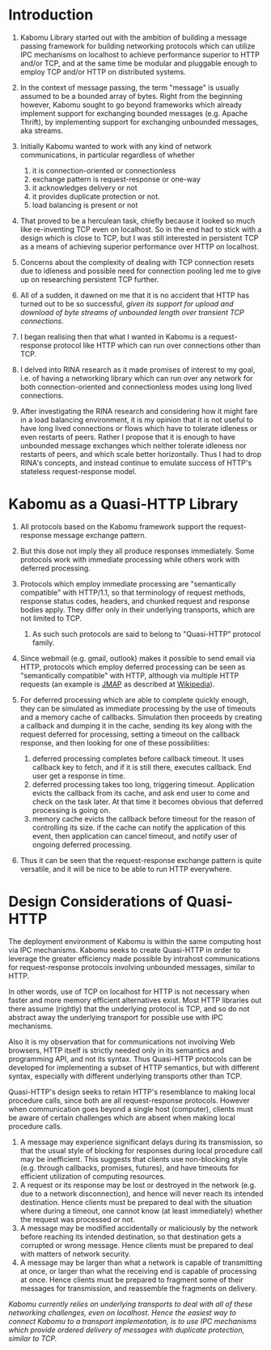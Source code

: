 # Introduction

1. Kabomu Library started out with the ambition of building a message passing framework for building networking protocols which can utilize IPC mechanisms on localhost to achieve performance superior to HTTP and/or TCP, and at the same time be modular and pluggable enough to employ TCP and/or HTTP on distributed systems.
2. In the context of message passing, the term "message" is usually assumed to be a bounded array of bytes. Right from the beginning however, Kabomu sought to go beyond frameworks which already implement support for exchanging bounded messages (e.g. Apache Thrift), by implementing support for exchanging unbounded messages, aka streams.
3. Initially Kabomu wanted to work with any kind of network communications, in particular regardless of whether

   1. it is connection-oriented or connectionless
   2. exchange pattern is request-response or one-way
   1. it acknowledges delivery or not
   2. it provides duplicate protection or not.
   1. load balancing is present or not

4. That proved to be a herculean task, chiefly because it looked so much like re-inventing TCP even on localhost. So in the end had to stick with a design which is close to TCP, but I was still interested in persistent TCP as a means of achieving superior performance over HTTP on localhost.
5. Concerns about the complexity of dealing with TCP connection resets due to idleness and possible need for connection pooling led me to give up on researching persistent TCP further.
6. All of a sudden, it dawned on me that it is no accident that HTTP has turned out to be so successful, *given its support for upload and download of byte streams of unbounded length over transient TCP connections*.
7. I began realising then that what I wanted in Kabomu is a request-response protocol like HTTP which can run over connections other than TCP.
8. I delved into RINA research as it made promises of interest to my goal, i.e. of having a networking library which can run over any network for both connection-oriented and connectionless modes using long lived connections.
9. After investigating the RINA research and considering how it might fare in a load balancing environment, it is my opinion that it is not useful to have long lived connections or flows which have to tolerate idleness or even restarts of peers. Rather I propose that it is enough to have unbounded message exchanges which neither tolerate idleness nor restarts of peers, and which scale better horizontally. Thus I had to drop RINA's concepts, and instead continue to emulate success of HTTP's stateless request-response model.

# Kabomu as a Quasi-HTTP Library

1. All protocols based on the Kabomu framework support the request-response message exchange pattern.
2. But this dose not imply they all produce responses immediately. Some protocols work with immediate processing while others work with deferred processing.
3. Protocols which employ immediate processing are "semantically compatible" with HTTP/1.1, so that terminology of request methods, response status codes, headers, and chunked request and response bodies apply. They differ only in their underlying transports, which are not limited to TCP.
   1. As such such protocols are said to belong to "Quasi-HTTP" protocol family.
6.  Since webmail (e.g. gmail, outlook) makes it possible to send email via HTTP, protocols which employ deferred processing can be seen as "semantically compatible" with HTTP, although via multiple HTTP requests (an example is [JMAP](https://jmap.io) as described at [Wikipedia](https://en.wikipedia.org/wiki/JSON_Meta_Application_Protocol)).
8. For deferred processing which are able to complete quickly enough, they can be simulated as immediate processing by the use of timeouts and a memory cache of callbacks. Simulation then proceeds by creating a callback and dumping it in the cache, sending its key along with the request deferred for processing, setting a timeout on the callback response, and then looking for one of these possibilities:

   1. deferred processing completes before callback timeout. It uses callback key to fetch, and if it is still there, executes callback. End user get a response in time.
   2. deferred processing takes too long, triggering timeout. Application evicts the callback from its cache, and ask end user to come and check on the task later. At that time it becomes obvious that deferred processing is going on.
   3. memory cache evicts the callback before timeout for the reason of controlling its size. if the cache can notify the application of this event, then application can cancel timeout, and notify user of ongoing deferred processing.

9. Thus it can be seen that the request-response exchange pattern is quite versatile, and it will be nice to be able to run HTTP everywhere.

# Design Considerations of Quasi-HTTP

The deployment environment of Kabomu is within the same computing host via IPC mechanisms. Kabomu seeks to create Quasi-HTTP in order to leverage the greater efficiency made possible by intrahost communications for request-response protocols involving unbounded messages, similar to HTTP. 

In other words, use of TCP on localhost for HTTP is not necessary when faster and more memory efficient alternatives exist. Most HTTP libraries out there assume (rightly) that the underlying protocol is TCP, and so do not abstract away the underlying transport for possible use with IPC mechanisms.

Also it is my observation that for communications not involving Web browsers, HTTP itself is strictly needed only in its semantics and programming API, and not its syntax. Thus Quasi-HTTP protocols can be developed for implementing a subset of HTTP semantics, but with different syntax, especially with different underlying transports other than TCP.

Quasi-HTTP's design seeks to retain HTTP's resemblance to making local procedure calls, since both are all request-response protocols. However when communication goes beyond a single host (computer), clients must be aware of certain challenges which are absent when making local procedure calls.

1. A message may experience significant delays during its transmission, so that the usual style of blocking for responses during local procedure call may be inefficient. This suggests that clients use non-blocking style (e.g. through callbacks, promises, futures), and have timeouts for efficient utilization of computing resources.
2. A request or its response may be lost or destroyed in the network (e.g. due to a network disconnection), and hence will never reach its intended destination. Hence clients must be prepared to deal with the situation where during a timeout, one cannot know (at least immediately) whether the request was processed or not.
3. A message may be modified accidentally or maliciously by the network before reaching its intended destination, so that destination gets a corrupted or wrong message. Hence clients must be prepared to deal with matters of network security.
3. A message may be larger than what a network is capable of transmitting at once, or larger than what the receiving end is capable of processing at once. Hence clients must be prepared to fragment some of their messages for transmission, and reassemble the fragments on delivery.

*Kabomu currently relies on underlying transports to deal with all of these networking challenges, even on localhost. Hence the easiest way to connect Kabomu to a transport implementation, is to use IPC mechanisms which provide ordered delivery of messages with duplicate protection, similar to TCP.*
